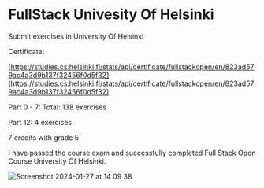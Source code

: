# FullStack Univesity Of Helsinki
Submit exercises in University Of Helsinki

Certificate:

[https://studies.cs.helsinki.fi/stats/api/certificate/fullstackopen/en/823ad579ac4a3d9b137f32456f0d5f32](https://studies.cs.helsinki.fi/stats/api/certificate/fullstackopen/en/823ad579ac4a3d9b137f32456f0d5f32)

Part 0 - 7: Total: 138 exercises

Part 12: 4 exercises

7 credits with grade 5

I have passed the course exam and successfully completed Full Stack Open Course University Of Helsinki. 

 ![Screenshot 2024-01-27 at 14 09 38](https://github.com/VienThanh12/FullStackUnivesityOfHelsinki/assets/67015555/71fd2f18-2bc4-4095-9819-87163e1d615d)


